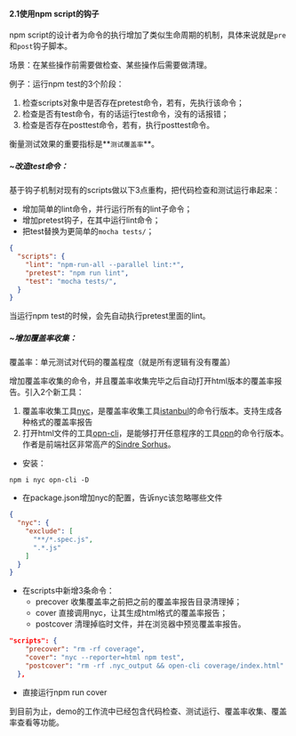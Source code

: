 #### 2.1使用npm script的钩子

npm script的设计者为命令的执行增加了类似生命周期的机制，具体来说就是`pre`和`post`钩子脚本。

场景：在某些操作前需要做检查、某些操作后需要做清理。

例子：运行npm test的3个阶段：

1. 检查scripts对象中是否存在pretest命令，若有，先执行该命令；
2. 检查是否有test命令，有的话运行test命令，没有的话报错；
3. 检查是否存在posttest命令，若有，执行posttest命令。

衡量测试效果的重要指标是**`测试覆盖率`**。



##### ~改造test命令：

基于钩子机制对现有的scripts做以下3点重构，把代码检查和测试运行串起来：

* 增加简单的lint命令，并行运行所有的lint子命令；
* 增加pretest钩子，在其中运行lint命令；
* 把test替换为更简单的`mocha tests/`；

```json
{
  "scripts": {
    "lint": "npm-run-all --parallel lint:*",
    "pretest": "npm run lint",
    "test": "mocha tests/",
  }
}
```

当运行npm test的时候，会先自动执行pretest里面的lint。



##### ~增加覆盖率收集：

覆盖率：单元测试对代码的覆盖程度（就是所有逻辑有没有覆盖）

增加覆盖率收集的命令，并且覆盖率收集完毕之后自动打开html版本的覆盖率报告。引入2个新工具：

1. 覆盖率收集工具[nyc](https://github.com/istanbuljs/nyc)，是覆盖率收集工具[istanbul](https://istanbul.js.org/)的命令行版本。支持生成各种格式的覆盖率报告
2. 打开html文件的工具[opn-cli](https://github.com/sindresorhus/opn-cli)，是能够打开任意程序的工具[opn](https://github.com/sindresorhus/opn)的命令行版本。作者是前端社区非常高产的[Sindre Sorhus](https://github.com/sindresorhus)。

* 安装：

```shell
npm i nyc opn-cli -D
```

* 在package.json增加nyc的配置，告诉nyc该忽略哪些文件

```json
{
  "nyc": {
    "exclude": [
      "**/*.spec.js",
      ".*.js"
    ]
  }
}
```

* 在scripts中新增3条命令：
  * precover 收集覆盖率之前把之前的覆盖率报告目录清理掉；
  * cover 直接调用nyc，让其生成html格式的覆盖率报告；
  * postcover 清理掉临时文件，并在浏览器中预览覆盖率报告。

```json
"scripts": {
    "precover": "rm -rf coverage",
    "cover": "nyc --reporter=html npm test",
    "postcover": "rm -rf .nyc_output && open-cli coverage/index.html"
  },
```

* 直接运行npm run cover



到目前为止，demo的工作流中已经包含代码检查、测试运行、覆盖率收集、覆盖率查看等功能。